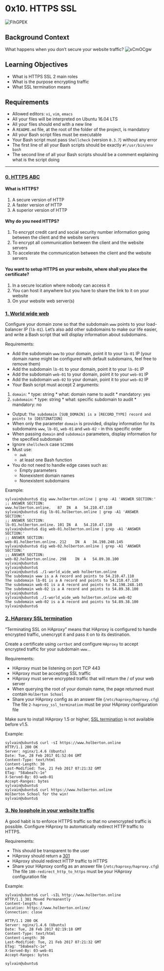 # 0x10. HTTPS SSL
![FlhGPEK](https://github.com/abdelhamedatef2/alx-system_engineering-devops/assets/118136210/7db8386c-30f4-479f-9531-11faa7213971)

## Background Context
What happens when you don’t secure your website traffic?
![xCmOCgw](https://github.com/abdelhamedatef2/alx-system_engineering-devops/assets/118136210/d88b59a5-6093-4a84-aeb5-26c2d795d889)

## Learning Objectives
* What is HTTPS SSL 2 main roles
* What is the purpose encrypting traffic
* What SSL termination means

## Requirements
* Allowed editors: `vi`, `vim`, `emacs`
* All your files will be interpreted on Ubuntu 16.04 LTS
* All your files should end with a new line
* A `README.md` file, at the root of the folder of the project, is mandatory
* All your Bash script files must be executable
* Your Bash script must pass `Shellcheck` (version `0.3.7`) without any error
* The first line of all your Bash scripts should be exactly `#!/usr/bin/env bash`
* The second line of all your Bash scripts should be a comment explaining what is the script doing
---

### [0. HTTPS ABC](./0-https_abc)
#### What is HTTPS? ####
1. A secure version of HTTP
2. A faster version of HTTP
3. A superior version of HTTP

#### Why do you need HTTPS? ####
1. To encrypt credit card and social security number information going between the client and the website servers
2. To encrypt all communication between the client and the website servers
3. To accelerate the communication between the client and the website servers

#### You want to setup HTTPS on your website, where shall you place the certificate? ####
1. In a secure location where nobody can access it
2. You can host it anywhere but you have to share the link to it on your website
3. On your website web server(s)

### [1. World wide web](./1-world_wide_web)
Configure your domain zone so that the subdomain `www` points to your load-balancer IP (`lb-01`). Let’s also add other subdomains to make our life easier, and write a Bash script that will display information about subdomains.

Requirements:

* Add the subdomain `www` to your domain, point it to your `lb-01` IP (your domain name might be configured with default subdomains, feel free to remove them)
* Add the subdomain `lb-01` to your domain, point it to your `lb-01` IP
* Add the subdomain `web-01` to your domain, point it to your `web-01` IP
* Add the subdomain `web-02` to your domain, point it to your `web-02` IP
* Your Bash script must accept 2 arguments:
1. `domain`:
		* type: string
		* what: domain name to audit
		* mandatory: yes
2. `subdomain`:
		* type: string
		* what: specific subdomain to audit
		* mandatory: no
* Output: `The subdomain [SUB_DOMAIN] is a [RECORD_TYPE] record and points to [DESTINATION]`
* When only the parameter `domain` is provided, display information for its subdomains `www`, `lb-01`, `web-01` and `web-02` - in this specific order
* When passing `domain` and `subdomain` parameters, display information for the specified subdomain
* Ignore `shellcheck` case `SC2086`
* Must use:
	* `awk`
	* at least one Bash function
* You do not need to handle edge cases such as:
	* Empty parameters
	* Nonexistent domain names
	* Nonexistent subdomains

Example:
```
sylvain@ubuntu$ dig www.holberton.online | grep -A1 'ANSWER SECTION:'
;; ANSWER SECTION:
www.holberton.online.   87  IN  A   54.210.47.110
sylvain@ubuntu$ dig lb-01.holberton.online | grep -A1 'ANSWER SECTION:'
;; ANSWER SECTION:
lb-01.holberton.online. 101 IN  A   54.210.47.110
sylvain@ubuntu$ dig web-01.holberton.online | grep -A1 'ANSWER SECTION:'
;; ANSWER SECTION:
web-01.holberton.online. 212    IN  A   34.198.248.145
sylvain@ubuntu$ dig web-02.holberton.online | grep -A1 'ANSWER SECTION:'
;; ANSWER SECTION:
web-02.holberton.online. 298    IN  A   54.89.38.100
sylvain@ubuntu$
sylvain@ubuntu$
sylvain@ubuntu$ ./1-world_wide_web holberton.online
The subdomain www is a A record and points to 54.210.47.110
The subdomain lb-01 is a A record and points to 54.210.47.110
The subdomain web-01 is a A record and points to 34.198.248.145
The subdomain web-02 is a A record and points to 54.89.38.100
sylvain@ubuntu$
sylvain@ubuntu$ ./1-world_wide_web holberton.online web-02
The subdomain web-02 is a A record and points to 54.89.38.100
sylvain@ubuntu$
```

### [2. HAproxy SSL termination](./2-haproxy_ssl_termination)
“Terminating SSL on HAproxy” means that HAproxy is configured to handle encrypted traffic, unencrypt it and pass it on to its destination.

Create a certificate using `certbot` and configure `HAproxy` to accept encrypted traffic for your subdomain `www.`.

Requirements:

* HAproxy must be listening on port TCP 443
* HAproxy must be accepting SSL traffic
* HAproxy must serve encrypted traffic that will return the / of your web server
* When querying the root of your domain name, the page returned must contain `Holberton School`
* Share your HAproxy config as an answer file (`/etc/haproxy/haproxy.cfg`)
The file `2-haproxy_ssl_termination` must be your HAproxy configuration file

Make sure to install HAproxy 1.5 or higher, [SSL termination](https://intranet.hbtn.io/rltoken/VFq2MQ9qHXw2Nb11tnWF6Q) is not available before v1.5.

Example:
```
sylvain@ubuntu$ curl -sI https://www.holberton.online
HTTP/1.1 200 OK
Server: nginx/1.4.6 (Ubuntu)
Date: Tue, 28 Feb 2017 01:52:04 GMT
Content-Type: text/html
Content-Length: 30
Last-Modified: Tue, 21 Feb 2017 07:21:32 GMT
ETag: "58abea7c-1e"
X-Served-By: 03-web-01
Accept-Ranges: bytes
sylvain@ubuntu$
sylvain@ubuntu$ curl https://www.holberton.online
Holberton School for the win!
sylvain@ubuntu$
```

### [3. No loophole in your website traffic](./100-redirect_http_to_https)
A good habit is to enforce HTTPS traffic so that no unencrypted traffic is possible. Configure HAproxy to automatically redirect HTTP traffic to HTTPS.

Requirements:

* This should be transparent to the user
* HAproxy should return a [301](https://intranet.hbtn.io/rltoken/Oe04HFEd_PTgWAvWBTr1rA)
* HAproxy should redirect HTTP traffic to HTTPS
* Share your HAproxy config as an answer file (`/etc/haproxy/haproxy.cfg`)
The file `100-redirect_http_to_https` must be your HAproxy configuration file

Example:
```
sylvain@ubuntu$ curl -sIL http://www.holberton.online
HTTP/1.1 301 Moved Permanently
Content-length: 0
Location: https://www.holberton.online/
Connection: close

HTTP/1.1 200 OK
Server: nginx/1.4.6 (Ubuntu)
Date: Tue, 28 Feb 2017 02:19:18 GMT
Content-Type: text/html
Content-Length: 30
Last-Modified: Tue, 21 Feb 2017 07:21:32 GMT
ETag: "58abea7c-1e"
X-Served-By: 03-web-01
Accept-Ranges: bytes

sylvain@ubuntu$
```


